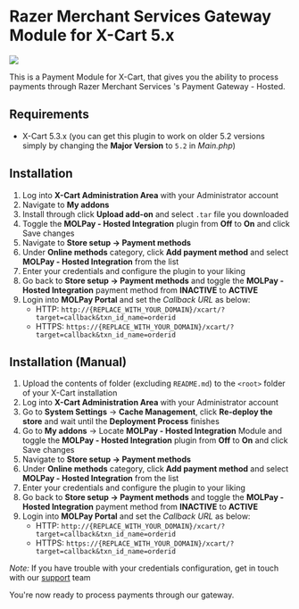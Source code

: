 # Razer Merchant Services Gateway Module for X-Cart 5.x

<img src="https://user-images.githubusercontent.com/38641542/74402822-53530c80-4e60-11ea-9cc6-303a86733dd0.jpg">

This is a Payment Module for X-Cart, that gives you the ability to process 
payments through Razer Merchant Services 's Payment Gateway - Hosted.

## Requirements

+ X-Cart 5.3.x (you can get this plugin to work on older 5.2 versions simply by 
changing the **Major Version** to `5.2` in *Main.php*)

## Installation

1. Log into **X-Cart Administration Area** with your Administrator account
1. Navigate to **My addons**
1. Install through click **Upload add-on** and select `.tar` file you downloaded
1. Toggle the **MOLPay - Hosted Integration** plugin from **Off** to **On** and click Save changes
1. Navigate to **Store setup -> Payment methods**
1. Under **Online methods** category, click **Add payment method** and select **MOLPay - Hosted Integration** from the list
1. Enter your credentials and configure the plugin to your liking
1. Go back to **Store setup -> Payment methods** and toggle the **MOLPay - Hosted Integration** payment method from **INACTIVE** to **ACTIVE**
1. Login into **MOLPay Portal** and set the *Callback URL* as below:
   + HTTP: `http://{REPLACE_WITH_YOUR_DOMAIN}/xcart/?target=callback&txn_id_name=orderid`
   + HTTPS: `https://{REPLACE_WITH_YOUR_DOMAIN}/xcart/?target=callback&txn_id_name=orderid`

## Installation (Manual)

1. Upload the contents of folder (excluding `README.md`) to the `<root>` folder of your X-Cart installation
1. Log into **X-Cart Administration Area** with your Administrator account
1. Go to **System Settings** -> **Cache Management**, click **Re-deploy the store** and wait until the **Deployment Process** finishes
1. Go to **My addons** -> Locate **MOLPay - Hosted Integration** Module and toggle the **MOLPay - Hosted Integration** plugin from **Off** to **On** and click Save changes
1. Navigate to **Store setup -> Payment methods**
1. Under **Online methods** category, click **Add payment method** and select **MOLPay - Hosted Integration** from the list
1. Enter your credentials and configure the plugin to your liking
1. Go back to **Store setup -> Payment methods** and toggle the **MOLPay - Hosted Integration** payment method from **INACTIVE** to **ACTIVE**
1. Login into **MOLPay Portal** and set the *Callback URL* as below:
   + HTTP: `http://{REPLACE_WITH_YOUR_DOMAIN}/xcart/?target=callback&txn_id_name=orderid`
   + HTTPS: `https://{REPLACE_WITH_YOUR_DOMAIN}/xcart/?target=callback&txn_id_name=orderid`

*Note:* If you have trouble with your credentials configuration, get in touch with our [support](support-sa@razer.com) team

You're now ready to process payments through our gateway.
